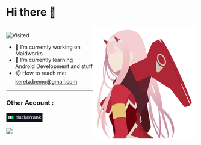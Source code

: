 <h1>Hi there 👋</h1>

<img height="300" src="https://raw.githubusercontent.com/Unthrottled/Unthrottled/main/zero_two.svg" align="right"/><br>
![Visited](https://komarev.com/ghpvc/?username=Skainomi)
<!--
**Skainomi/Skainomi** is a ✨ _special_ ✨ repository because its `README.md` (this file) appears on your GitHub profile.

Here are some ideas to get you started:
-->
- 🔭 I’m currently working on Maidworks
- 🌱 I’m currently learning Android Development and stuff
- 📫 How to reach me: kereta.bemo@gmail.com
<!-- - 👯 I’m looking to collaborate on ... 
- 🤔 I’m looking for help with ...
- 💬 Ask me about ...

- 😄 Pronouns: ...
- ⚡ Fun fact: -->
-------------------------------------------------------------------------------------------------------------------------
<h3>Other Account : </h3>
<a href="https://www.hackerrank.com/Kainomi" target="_blank"><img height="24em" src="HackerRank_Icon-1000px.png"></a>


<p>
<!--   <img height="180em" src="https://github-readme-stats.vercel.app/api/top-langs/?username=Skainomi&theme=dark"/> -->
  <img height="180em" src="https://github-readme-stats-eight-theta.vercel.app/api/top-langs/?username=Skainomi&layout=compact&langs_count=8&theme=dark"/>
<!--   <img height="180em" src="https://github-readme-stats.vercel.app/api?username=Skainomi&theme=dark"/> -->
  
</p>

